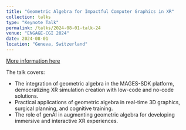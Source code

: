 ```yaml
---
title: "Geometric Algebra for Impactful Computer Graphics in XR"
collection: talks
type: "Keynote Talk"
permalink: /talks/2024-08-01-talk-24
venue: "ENGAGE-CGI 2024"
date: 2024-08-01
location: "Geneva, Switzerland"
---
```


[More information here](https://papagiannakis.github.io/files/GP-ENGAGE-CGI2024.pdf)

The talk covers:
- The integration of geometric algebra in the MAGES-SDK platform, democratizing XR simulation creation with low-code and no-code solutions.
- Practical applications of geometric algebra in real-time 3D graphics, surgical planning, and cognitive training.
- The role of genAI in augmenting geometric algebra for developing immersive and interactive XR experiences.
